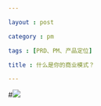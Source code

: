 ```yaml
---

layout : post

category : pm

tags : [PRD、PM、产品定位]

title : 什么是你的商业模式？

---
```


#<img src="http://ww1.sinaimg.cn/mw600/9e450f31jw1e010ur3em7j.jpg">
